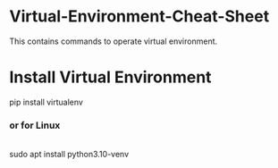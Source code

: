 # Virtual-Environment-Cheat-Sheet
This contains commands to operate virtual environment.
<body>
  <h1>Install Virtual Environment</h1>
  <p>
    pip install virtualenv
    <br>
    <h3>or for Linux</h3>
    <br>
    sudo apt install python3.10-venv
  </p>
</body>
